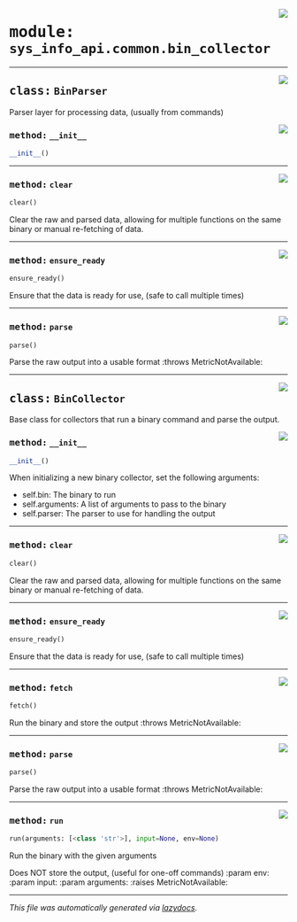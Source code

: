 <!-- markdownlint-disable -->

<a href="../src/sys_info_api/common/bin_collector.py#L0"><img align="right" style="float:right;" src="https://img.shields.io/badge/-source-cccccc?style=flat-square"></a>

# <kbd>module:</kbd> `sys_info_api.common.bin_collector`






---

<a href="../src/sys_info_api/common/bin_collector.py#L23"><img align="right" style="float:right;" src="https://img.shields.io/badge/-source-cccccc?style=flat-square"></a>

## <kbd>class:</kbd> `BinParser`
Parser layer for processing data, (usually from commands) 

<a href="../src/sys_info_api/common/bin_collector.py#L48"><img align="right" style="float:right;" src="https://img.shields.io/badge/-source-cccccc?style=flat-square"></a>

### <kbd>method:</kbd> `__init__`

```python
__init__()
```








---

<a href="../src/sys_info_api/common/bin_collector.py#L158"><img align="right" style="float:right;" src="https://img.shields.io/badge/-source-cccccc?style=flat-square"></a>

### <kbd>method:</kbd> `clear`

```python
clear()
```

Clear the raw and parsed data, allowing for multiple functions on the same binary or manual re-fetching of data. 

---

<a href="../src/sys_info_api/common/bin_collector.py#L166"><img align="right" style="float:right;" src="https://img.shields.io/badge/-source-cccccc?style=flat-square"></a>

### <kbd>method:</kbd> `ensure_ready`

```python
ensure_ready()
```

Ensure that the data is ready for use, (safe to call multiple times) 

---

<a href="../src/sys_info_api/common/bin_collector.py#L115"><img align="right" style="float:right;" src="https://img.shields.io/badge/-source-cccccc?style=flat-square"></a>

### <kbd>method:</kbd> `parse`

```python
parse()
```

Parse the raw output into a usable format :throws MetricNotAvailable: 


---

<a href="../src/sys_info_api/common/bin_collector.py#L174"><img align="right" style="float:right;" src="https://img.shields.io/badge/-source-cccccc?style=flat-square"></a>

## <kbd>class:</kbd> `BinCollector`
Base class for collectors that run a binary command and parse the output. 

<a href="../src/sys_info_api/common/bin_collector.py#L181"><img align="right" style="float:right;" src="https://img.shields.io/badge/-source-cccccc?style=flat-square"></a>

### <kbd>method:</kbd> `__init__`

```python
__init__()
```

When initializing a new binary collector, set the following arguments: 


- self.bin: The binary to run 
- self.arguments: A list of arguments to pass to the binary 
- self.parser: The parser to use for handling the output 




---

<a href="../src/sys_info_api/common/bin_collector.py#L158"><img align="right" style="float:right;" src="https://img.shields.io/badge/-source-cccccc?style=flat-square"></a>

### <kbd>method:</kbd> `clear`

```python
clear()
```

Clear the raw and parsed data, allowing for multiple functions on the same binary or manual re-fetching of data. 

---

<a href="../src/sys_info_api/common/bin_collector.py#L166"><img align="right" style="float:right;" src="https://img.shields.io/badge/-source-cccccc?style=flat-square"></a>

### <kbd>method:</kbd> `ensure_ready`

```python
ensure_ready()
```

Ensure that the data is ready for use, (safe to call multiple times) 

---

<a href="../src/sys_info_api/common/bin_collector.py#L215"><img align="right" style="float:right;" src="https://img.shields.io/badge/-source-cccccc?style=flat-square"></a>

### <kbd>method:</kbd> `fetch`

```python
fetch()
```

Run the binary and store the output :throws MetricNotAvailable: 

---

<a href="../src/sys_info_api/common/bin_collector.py#L262"><img align="right" style="float:right;" src="https://img.shields.io/badge/-source-cccccc?style=flat-square"></a>

### <kbd>method:</kbd> `parse`

```python
parse()
```

Parse the raw output into a usable format :throws MetricNotAvailable: 

---

<a href="../src/sys_info_api/common/bin_collector.py#L247"><img align="right" style="float:right;" src="https://img.shields.io/badge/-source-cccccc?style=flat-square"></a>

### <kbd>method:</kbd> `run`

```python
run(arguments: [<class 'str'>], input=None, env=None)
```

Run the binary with the given arguments 

Does NOT store the output, (useful for one-off commands) :param env: :param input: :param arguments: :raises MetricNotAvailable: 




---

_This file was automatically generated via [lazydocs](https://github.com/ml-tooling/lazydocs)._
